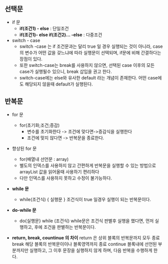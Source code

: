 ## 선택문

- if 문
	-  **if(조건1) - else** : 단일조건 
	-  **if(조건1)- else if(조건2)...  -else**  : 다중조건
- switch - case
	- switch -case 는 if 조건문과는 달리 true 일 경우 실행되는 것이 아니라, case 의 변수가 어떤 값을 갖느냐에 따라 실행문이 선택되며, if문에 비해 간결하다는 장점이 있다. 
	- 또한 switch-case는 break를 사용하지 않으면, 선택된 case 이후의 모든 case가 실행될수 있으니, break 삽입을 권고 한다.
	- switch-case에는 else와 유사한 default 라는 개념이 존재한다. 어떤 case에도 해당되지 않을때 default가 실행된다.
	 
## 반복문
- for 문 
	- for(초기화;조건;증감) 
		- 변수를 초기화한다 -> 조건에 맞다면->증감식을 실행한다 
		- 조건에 맞지 않다면 -> 반복문을 종료한다.
	
- 향상된 for 문 
	- for(배열내 선언문 : array)
	- 별도의 인덱스를 사용하지 않고 간편하게 반복문을 실행할 수 있는 방법으로 arrayList  값을 읽어올때 사용하기 편리하다
	-  다만 인덱스를 사용하지 못하고 수정이 불가능하다. 
	
- **while 문**
	- while(조건식) { 실행문 }
	조건식이 true 일경우 실행이 되는 반복문이다. 

- **do-while 문**
	- do{실행문} while (조건식) 
	while문은 조건식 판별후 실행을 했다면, 먼저 실행하고, 후에 조건을 판별하는 반복문이다.
	
- **return, break, countinue  의 차이**
	return 은 상위 블록의 반복문까지 모두 종료
	break 해당 블록의 반복문이이나 블록영역까지 종료
	continue 블록내에 선언된 부분까지만 실행하고, 그 이후 문장을 실행하지 않게 하며, 다음 반복을 수행하게 한다.
